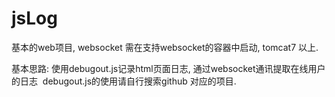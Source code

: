 # jsLog



基本的web项目, websocket 需在支持websocket的容器中启动, tomcat7 以上.

基本思路:
  使用debugout.js记录html页面日志, 通过websocket通讯提取在线用户的日志
  debugout.js的使用请自行搜索github 对应的项目.
